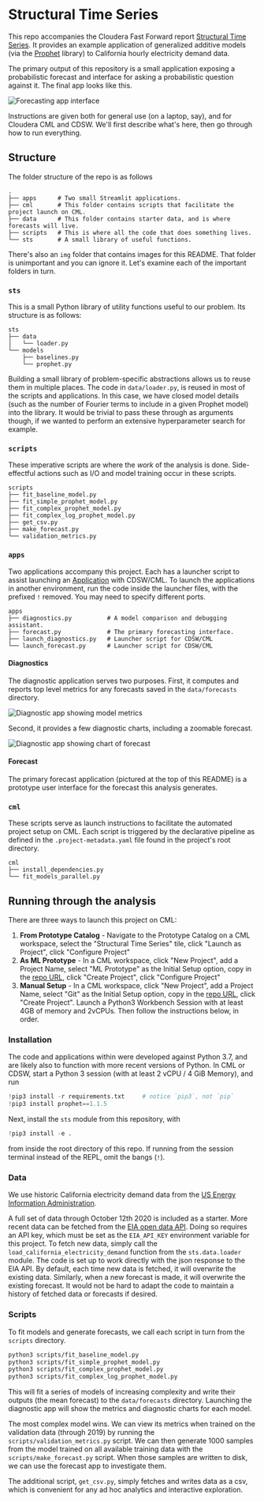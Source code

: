# Structural Time Series

This repo accompanies the Cloudera Fast Forward report [Structural Time Series](https://structural-time-series.fastforwardlabs.com/). It provides an example application of generalized additive models (via the [Prophet](https://facebook.github.io/prophet/) library) to California hourly electricity demand data.

The primary output of this repository is a small application exposing a probabilistic forecast and interface for asking a probabilistic question against it. The final app looks like this.

![Forecasting app interface](img/app.png)

Instructions are given both for general use (on a laptop, say), and for Cloudera CML and CDSW. We'll first describe what's here, then go through how to run everything.

## Structure

The folder structure of the repo is as follows

```
.
├── apps      # Two small Streamlit applications.
├── cml       # This folder contains scripts that facilitate the project launch on CML.
├── data      # This folder contains starter data, and is where forecasts will live.
├── scripts   # This is where all the code that does something lives.
└── sts       # A small library of useful functions.
```

There's also an `img` folder that contains images for this README. That folder is unimportant and you can ignore it. Let's examine each of the important folders in turn.

### `sts`

This is a small Python library of utility functions useful to our problem. Its structure is as follows:

```
sts
├── data
│   └── loader.py
└── models
    ├── baselines.py
    └── prophet.py
```

Building a small library of problem-specific abstractions allows us to reuse them in multiple places. The code in `data/loader.py`, is reused in most of the scripts and applications. In this case, we have closed model details (such as the number of Fourier terms to include in a given Prophet model) into the library. It would be trivial to pass these through as arguments though, if we wanted to perform an extensive hyperparameter search for example.

### `scripts`

These imperative scripts are where the _work_ of the analysis is done. Side-effectful actions such as I/O and model training occur in these scripts.

```
scripts
├── fit_baseline_model.py
├── fit_simple_prophet_model.py
├── fit_complex_prophet_model.py
├── fit_complex_log_prophet_model.py
├── get_csv.py
├── make_forecast.py
└── validation_metrics.py
```

### `apps`

Two applications accompany this project. Each has a launcher script to assist launching an [Application](https://docs.cloudera.com/machine-learning/cloud/applications/topics/ml-applications.html) with CDSW/CML. To launch the applications in another environment, run the code inside the launcher files, with the prefixed `!` removed. You may need to specify different ports.

```
apps
├── diagnostics.py          # A model comparison and debugging assistant.
├── forecast.py             # The primary forecasting interface.
├── launch_diagnostics.py   # Launcher script for CDSW/CML
└── launch_forecast.py      # Launcher script for CDSW/CML
```

#### Diagnostics

The diagnostic application serves two purposes. First, it computes and reports top level metrics for any forecasts saved in the `data/forecasts` directory.

![Diagnostic app showing model metrics](img/diagnostic-metrics.png)

Second, it provides a few diagnostic charts, including a zoomable forecast.

![Diagnostic app showing chart of forecast](img/diagnostic-chart.png)

#### Forecast

The primary forecast application (pictured at the top of this README) is a prototype user interface for the forecast this analysis generates.

### `cml`

These scripts serve as launch instructions to facilitate the automated project setup on CML. Each script is triggered by the declarative pipeline as defined in the `.project-metadata.yaml` file found in the project's root directory.

```
cml
├── install_dependencies.py
└── fit_models_parallel.py
```

## Running through the analysis

There are three ways to launch this project on CML:

1. **From Prototype Catalog** - Navigate to the Prototype Catalog on a CML workspace, select the "Structural Time Series" tile, click "Launch as Project", click "Configure Project"
2. **As ML Prototype** - In a CML workspace, click "New Project", add a Project Name, select "ML Prototype" as the Initial Setup option, copy in the [repo URL](https://github.com/cloudera/CML_AMP_Structural_Time_Series.git), click "Create Project", click "Configure Project"
3. **Manual Setup** - In a CML workspace, click "New Project", add a Project Name, select "Git" as the Initial Setup option, copy in the [repo URL](https://github.com/cloudera/CML_AMP_Structural_Time_Series.git), click "Create Project". Launch a Python3 Workbench Session with at least 4GB of memory and 2vCPUs. Then follow the instructions below, in order.

### Installation

The code and applications within were developed against Python 3.7, and are likely also to function with more recent versions of Python.
In CML or CDSW, start a Python 3 session (with at least 2 vCPU / 4 GiB Memory), and run

```python
!pip3 install -r requirements.txt     # notice `pip3`, not `pip`
!pip3 install prophet==1.1.5
```

Next, install the `sts` module from this repository, with

```python
!pip3 install -e .
```

from inside the root directory of this repo.
If running from the session terminal instead of the REPL, omit the bangs (`!`).

### Data

We use historic California electricity demand data from the [US Energy Information Administration](https://www.eia.gov/opendata/qb.php?category=3389936&sdid=EBA.CAL-ALL.D.H).

A full set of data through October 12th 2020 is included as a starter. More recent data can be fetched from the [EIA open data API](https://www.eia.gov/opendata/). Doing so requires an API key, which must be set as the `EIA_API_KEY` environment variable for this project. To fetch new data, simply call the `load_california_electricity_demand` function from the `sts.data.loader` module. The code is set up to work directly with the json response to the EIA API. By default, each time new data is fetched, it will overwrite the existing data. Similarly, when a new forecast is made, it will overwrite the existing forecast. It would not be hard to adapt the code to maintain a history of fetched data or forecasts if desired.

### Scripts

To fit models and generate forecasts, we call each script in turn from the `scripts` directory.

```bash
python3 scripts/fit_baseline_model.py
python3 scripts/fit_simple_prophet_model.py
python3 scripts/fit_complex_prophet_model.py
python3 scripts/fit_complex_log_prophet_model.py
```

This will fit a series of models of increasing complexity and write their outputs (the mean forecast) to the `data/forecasts` directory. Launching the diagnostic app will show the metrics and diagnostic charts for each model.

The most complex model wins. We can view its metrics when trained on the validation data (through 2019) by running the `scripts/validation_metrics.py` script. We can then generate 1000 samples from the model trained on all available training data with the `scripts/make_forecast.py` script. When those samples are written to disk, we can use the forecast app to investigate them.

The additional script, `get_csv.py`, simply fetches and writes data as a csv, which is convenient for any ad hoc analytics and interactive exploration.
